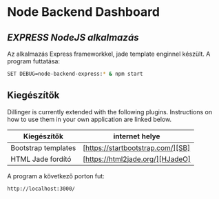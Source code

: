 # Node Backend Dashboard
## _EXPRESS NodeJS alkalmazás_

Az alkalmazás Express frameworkkel, jade template enginnel készült. A program futtatása:

```sh
SET DEBUG=node-backend-express:* & npm start
```

## Kiegészítők

Dillinger is currently extended with the following plugins.
Instructions on how to use them in your own application are linked below.

| Kiegészítők | internet helye |
| ------ | ------ |
| Bootstrap templates | [https://startbootstrap.com/][SB] |
| HTML Jade fordító | [https://html2jade.org/][HJadeO] |


A program a következő porton fut:

```sh
http://localhost:3000/
```



[//]: # (These are reference links used in the body of this note and get stripped out when the markdown processor does its job. There is no need to format nicely because it shouldn't be seen. Thanks SO - http://stackoverflow.com/questions/4823468/store-comments-in-markdown-syntax)

   [SB]: <https://startbootstrap.com/>
   [HJadeO]: <https://html2jade.org/>
   